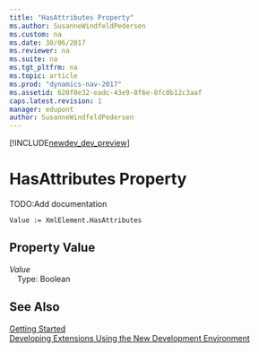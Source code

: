 ```yaml
---
title: "HasAttributes Property"
ms.author: SusanneWindfeldPedersen
ms.custom: na
ms.date: 30/06/2017
ms.reviewer: na
ms.suite: na
ms.tgt_pltfrm: na
ms.topic: article
ms.prod: "dynamics-nav-2017"
ms.assetid: 620f0e32-eadc-43e9-8f6e-8fc0b12c3aaf
caps.latest.revision: 1
manager: edupont
author: SusanneWindfeldPedersen
---
```


[!INCLUDE[newdev_dev_preview](../includes/newdev_dev_preview.md)]

# HasAttributes Property
TODO:Add documentation  
```  
Value := XmlElement.HasAttributes  
```  
## Property Value
*Value*  
&emsp;Type: Boolean  
  
## See Also
[Getting Started](../devenv-get-started.md)  
[Developing Extensions Using the New Development Environment](../devenv-dev-overview.md)  
